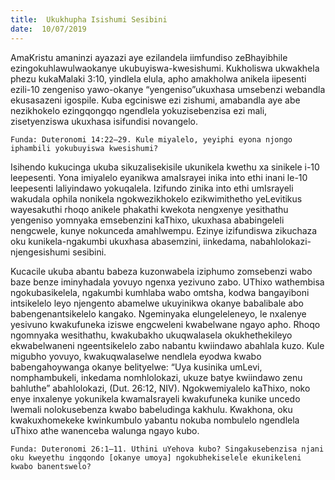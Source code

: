 ```yaml
---
title:  Ukukhupha Isishumi Sesibini
date:  10/07/2019
---
```


AmaKristu amaninzi ayazazi aye ezilandela iimfundiso zeBhayibhile ezingokuhlawulwaokanye ukubuyiswa-kwesishumi. Kukholiswa ukwakhela phezu kukaMalaki 3:10, yindlela elula, apho amakholwa anikela iipesenti ezili-10 zengeniso yawo-okanye “yengeniso”ukuxhasa umsebenzi webandla ekusasazeni igospile. Kuba egciniswe ezi zishumi, amabandla aye abe nezikhokelo ezingqongqo ngendlela yokuzisebenzisa ezi mali, zisetyenziswa ukuxhasa isifundisi novangelo.

`Funda: Duteronomi 14:22–29. Kule miyalelo, yeyiphi eyona njongo iphambili yokubuyiswa kwesishumi?`

Isihendo kukucinga ukuba sikuzalisekisile ukunikela kwethu xa sinikele i-10 leepesenti. Yona imiyalelo eyanikwa amaIsrayei inika into ethi inani le-10 leepesenti laliyindawo yokuqalela. Izifundo zinika into ethi umIsrayeli wakudala ophila nonikela ngokwezikhokelo ezikwimithetho yeLevitikus wayesakuthi rhoqo anikele phakathi kwekota nengxenye yesithathu yengeniso yomnyaka emsebenzini kaThixo, ukuxhasa ababingeleli nengcwele, kunye nokunceda amahlwempu. Ezinye izifundiswa zikuchaza oku kunikela-ngakumbi ukuxhasa abasemzini, iinkedama, nabahlolokazi-njengesishumi sesibini.

Kucacile ukuba abantu babeza kuzonwabela iziphumo zomsebenzi wabo baze benze iminyhadala yovuyo ngenxa yezivuno zabo. UThixo wathembisa ngokubasikelela, ngakumbi kumhlaba wabo omtsha, kodwa bangayiboni intsikelelo leyo njengento abamelwe ukuyinikwa okanye babalibale abo babengenantsikelelo kangako.  Ngeminyaka elungeleleneyo, le nxalenye yesivuno kwakufuneka iziswe engcweleni kwabelwane ngayo apho. Rhoqo ngomnyaka wesithathu, kwakubakho ukuqwalasela okukhethekileyo ekwabelwaneni ngeentsikelelo zabo nabantu kwiindawo abahlala kuzo. Kule migubho yovuyo, kwakuqwalaselwe nendlela eyodwa kwabo babengahoywanga okanye belityelwe: “Uya kusinika umLevi, nomphambukeli, inkedama nomhlolokazi, ukuze batye kwiindawo zenu bahluthe” abahlolokazi, (Dut. 26:12, NIV). Ngokwemiyalelo kaThixo, noko enye inxalenye yokunikela kwamaIsrayeli kwakufuneka kunike uncedo lwemali nolokusebenza kwabo babeludinga kakhulu. Kwakhona, oku kwakuxhomekeke kwinkumbulo yabantu nokuba nombulelo ngendlela uThixo athe wanenceba walunga ngayo kubo.

`Funda: Duteronomi 26:1–11. Uthini uYehova kubo? Singakusebenzisa njani oku kweyethu ingqondo [okanye umoya] ngokubhekiselele ekunikeleni kwabo banentswelo?`